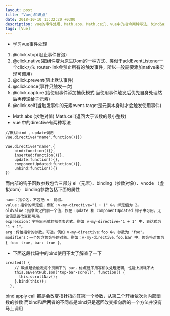 ```yaml
---
layout: post
title: "Vue小知识点"
date: 2018-10-10 13:32:20 +0300
description: vue的事件处理、Math.abs、Math.ceil、vue中的指令两种写法、bind&apply&call
tags: [Vue]
---
```

* 学习vue事件处理
1. @click.stop(阻止事件冒泡)
2. @click.native(把组件变为原生Dom的一种方式、类似于addEventListener一个click方法 router-link会禁止所有的触发事件，所以一般需要添加native来实现可调用)
3. @click.prevent(阻止默认事件)
4. @click.once(事件只触发一次)
5. @click.capture(给使用事件添加捕获模式 当使用事件触发后优先自身处理然后再传递给子元素)
6. @click.self(当触发事件的元素event.target是元素本身时才会触发使用事件)
* Math.abs (求绝对值)
  Math.ceil(返回大于该数的最小整数)
* vue 中的directive有两种写法

```
//默认bind 、update调用
Vue.directive("name",function(){})

Vue.directive("name",{
    bind:function(){},
    inserted:function(){},
    update:function(){},
    componentUpdated:function(){},
    unbind:function(){}
})
```
而内部的钩子函数参数包含三部分 el（元素）、binding（参数对象）、vnode （虚拟dom）
binding参数包括下面的属性
```
name：指令名，不包括 v- 前缀。
value：指令的绑定值，例如：v-my-directive="1 + 1" 中，绑定值为 2。
oldValue：指令绑定的前一个值，仅在 update 和 componentUpdated 钩子中可用。无论值是否改变都可用。
expression：字符串形式的指令表达式。例如 v-my-directive="1 + 1" 中，表达式为 "1 + 1"。
arg：传给指令的参数，可选。例如 v-my-directive:foo 中，参数为 "foo"。
modifiers：一个包含修饰符的对象。例如：v-my-directive.foo.bar 中，修饰符对象为 { foo: true, bar: true }。
```


* 下面这段代码中的bind使用不太了解查了一下 
```
created() {
    // 缺点是会触发每个页面下的 bar，优点是不用写相关处理逻辑，性能上损耗不大
    this.$EventHub.$on('top-bar-scroll', function() {
      this.scrollNav();
    }.bind(this));
  },
```
bind apply call 都是会改变指针指向其第一个参数，从第二个开始依次为内部函数的参数  而bind和后两者的不同点是bind只是返回改变指向后的一个方法并没有马上调用
